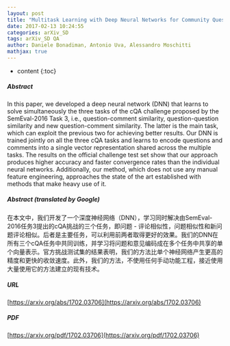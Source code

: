 ```yaml
---
layout: post
title: "Multitask Learning with Deep Neural Networks for Community Question Answering"
date: 2017-02-13 10:24:55
categories: arXiv_SD
tags: arXiv_SD QA
author: Daniele Bonadiman, Antonio Uva, Alessandro Moschitti
mathjax: true
---
```


* content
{:toc}

##### Abstract
In this paper, we developed a deep neural network (DNN) that learns to solve simultaneously the three tasks of the cQA challenge proposed by the SemEval-2016 Task 3, i.e., question-comment similarity, question-question similarity and new question-comment similarity. The latter is the main task, which can exploit the previous two for achieving better results. Our DNN is trained jointly on all the three cQA tasks and learns to encode questions and comments into a single vector representation shared across the multiple tasks. The results on the official challenge test set show that our approach produces higher accuracy and faster convergence rates than the individual neural networks. Additionally, our method, which does not use any manual feature engineering, approaches the state of the art established with methods that make heavy use of it.

##### Abstract (translated by Google)
在本文中，我们开发了一个深度神经网络（DNN），学习同时解决由SemEval-2016任务3提出的cQA挑战的三个任务，即问题 - 评论相似性，问题相似性和新问题评论相似。后者是主要任务，可以利用前两者取得更好的效果。我们的DNN在所有三个cQA任务中共同训练，并学习将问题和意见编码成在多个任务中共享的单个向量表示。官方挑战测试集的结果表明，我们的方法比单个神经网络产生更高的精度和更快的收敛速度。此外，我们的方法，不使用任何手动功能工程，接近使用大量使用它的方法建立的现有技术。

##### URL
[https://arxiv.org/abs/1702.03706](https://arxiv.org/abs/1702.03706)

##### PDF
[https://arxiv.org/pdf/1702.03706](https://arxiv.org/pdf/1702.03706)

